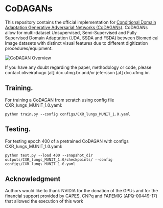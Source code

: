 # CoDAGANs

This repository contains the official implementation for <a href="http://www.patreo.dcc.ufmg.br/codagans/">Conditional Domain Adaptation Generative Adversarial Networks (CoDAGANs)</a>. CoDAGANs allow for multi-dataset Unsupervised, Semi-Supervised and Fully Supervised Domain Adaptation (UDA, SSDA and FSDA) between Biomedical Image datasets with distinct visual features due to different digitization procedures/equipment.


<img src="https://github.com/hugo-oliveira/CoDAGANs/blob/master/misc/CoDAGAN_Architecture.png" alt="CoDAGAN Overview">

If you have any doubt regarding the paper, methodology or code, please contact oliveirahugo [at] dcc.ufmg.br and/or jefersson [at] dcc.ufmg.br.

## Training.
For training a CoDAGAN from scratch using config file CXR_lungs_MUNIT_1.0.yaml:
```
python train.py --config configs/CXR_lungs_MUNIT_1.0.yaml
```

## Testing.
For testing epoch 400 of a pretrained CoDAGAN with configs CXR_lungs_MUNIT_1.0.yaml:
```
python test.py --load 400 --snapshot_dir outputs/CXR_lungs_MUNIT_1.0/checkpoints/ --config configs/CXR_lungs_MUNIT_1.0.yaml
```

## Acknowledgment
Authors would like to thank NVIDIA for the donation of the GPUs and for the financial support provided by CAPES, CNPq and FAPEMIG (APQ-00449-17) that allowed the execution of this work
